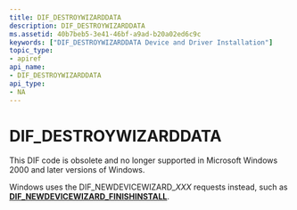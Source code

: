 ```yaml
---
title: DIF_DESTROYWIZARDDATA
description: DIF_DESTROYWIZARDDATA
ms.assetid: 40b7beb5-3e41-46bf-a9ad-b20a02ed6c9c
keywords: ["DIF_DESTROYWIZARDDATA Device and Driver Installation"]
topic_type:
- apiref
api_name:
- DIF_DESTROYWIZARDDATA
api_type:
- NA
---
```


# DIF_DESTROYWIZARDDATA


This DIF code is obsolete and no longer supported in Microsoft Windows 2000 and later versions of Windows.

Windows uses the DIF_NEWDEVICEWIZARD_*XXX* requests instead, such as [**DIF_NEWDEVICEWIZARD_FINISHINSTALL**](dif-newdevicewizard-finishinstall.md).

 

 





